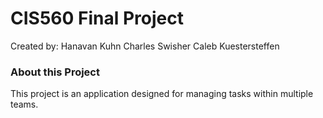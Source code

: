 # CIS560 Final Project
Created by:
Hanavan Kuhn
Charles Swisher
Caleb Kuestersteffen

### About this Project
This project is an application designed for managing tasks within multiple teams.